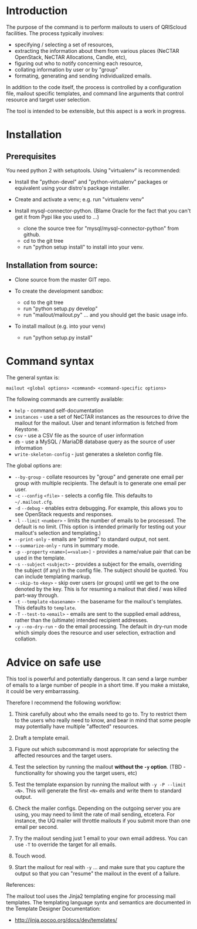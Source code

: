 # Introduction

The purpose of the command is to perform mailouts to users of QRIScloud
facilities.  The process typically involves:

  - specifying / selecting a set of resources,
  - extracting the information about them from various places (NeCTAR
OpenStack, NeCTAR Allocations, Candle, etc),
  - figuring out who to notify concerning each resource,
  - collating information by user or by "group"
  - formating, generating and sending individualized emails.

In addition to the code itself, the process is controlled by a configuration
file, mailout specific templates, and command line arguments that control
resource and target user selection.

The tool is intended to be extensible, but this aspect is a work in progress.

# Installation

## Prerequisites

You need python 2 with setuptools.  Using "virtualenv" is recommended:

  - Install the "python-devel" and "python-virtualenv" packages or equivalent
    using your distro's package installer.

  - Create and activate a venv; e.g. run "virtualenv venv"

  - Install mysql-connector-python.  (Blame Oracle for the fact that you can't
    get it from Pypi like you used to ...)

    - clone the source tree for "mysql/mysql-connector-python" from github.
    - cd to the git tree
    - run "python setup install" to install into your venv.
      

## Installation from source:

  - Clone source from the master GIT repo.

  - To create the development sandbox:

    - cd to the git tree
    - run "python setup.py develop"
    - run "mailout/mailout.py" ... and you should get the basic usage info.

  - To install mailout (e.g. into your venv)

    - run "python setup.py install"

# Command syntax

The general syntax is:

```
mailout <global options> <command> <command-specific options>
```

The following commands are currently available:

  - `help` - command self-documentation
  - `instances` - use a set of NeCTAR instances as the resources to
    drive the mailout for the mailout.  User and tenant information is
    fetched from Keystone.
  - `csv` - use a CSV file as the source of user information
  - `db` - use a MySQL / MariaDB database query as the source of user
    information
  - `write-skeleton-config` - just generates a skeleton config file.

The global options are:

  - `--by-group` - collate resources by "group" and generate one email per
    group with multiple recipients.  The default is to generate one email
    per user.
  - `-c` `--config` `<file>` - selects a config file.  This defaults to
    `~/.mailout.cfg`.
  - `-d` `--debug` - enables extra debugging.  For example, this allows you
    to see OpenStack requests and responses.
  - `-l` `--limit` `<number>` - limits the number of emails to be processed.
    The default is no limit.  (This option is intended primarily for testing
    out your mailout's selection and templating.)
  - `--print-only` - emails are "printed" to standard output, not sent.
  - `--summarize-only` - runs in summary mode.
  - `-p` `--property` `<name>[=<value>]` - provides a name/value pair that
    can be used in the template.
  - `-s` `--subject` `<subject>` - provides a subject for the emails, overriding
    the subject (if any) in the config file.  The subject should be quoted.
    You can include templating markup.
  - `--skip-to` `<key>` - skip over users (or groups) until we get to the
    one denoted by the key.  This is for resuming a mailout that died / was
    killed part-way through.
  - `-t` `--template` `<basename>` - the basename for the mailout's templates.
    This defaults to `template`.
  - `-T` `--test-to` `<email>` - emails are sent to the supplied email
    address, rather than the (ultimate) intended recipient addresses.
  - `-y` `--no-dry-run` - do the email processing.  The default in dry-run
    mode which simply does the resource and user selection, extraction
    and collation.
  

# Advice on safe use

This tool is powerful and potentially dangerous.  It can send a large
number of emails to a large number of people in a short time.  If you make
a mistake, it could be very embarrassing.

Therefore I recommend the following workflow:

  1. Think carefully about who the emails need to go to.  Try to restrict them
     to the users who really need to know, and bear in mind that some people
     may potentially have multiple "affected" resources.

  2. Draft a template email.

  3. Figure out which subcommand is most appropriate for selecting the
     affected resources and the target users.

  4. Test the selection by running the mailout **without the `-y` option**.
     (TBD - functionality for showing you the target users, etc)

  5. Test the template expansion by running the mailout with
     `-y -P --limit <N>`.  This will generate the first `<N>` emails and
     write them to standard output.

  6. Check the mailer configs.  Depending on the outgoing server you are
     using, you may need to limit the rate of mail sending, etcetera.
     For instance, the UQ mailer will throttle mailouts if you submit
     more than one email per second.

  7. Try the mailout sending just 1 email to your own email address.  You
     can use `-T` to override the target for all emails.

  8. Touch wood.

  9. Start the mailout for real with `-y` ... and make sure that you capture
     the output so that you can "resume" the mailout in the event of a failure.
  

References:

The mailout tool uses the Jinja2 templating engine for processing mail
templates.  The templating language syntx and semantics are documented
in the Template Designer Documentation:

  - http://jinja.pocoo.org/docs/dev/templates/
